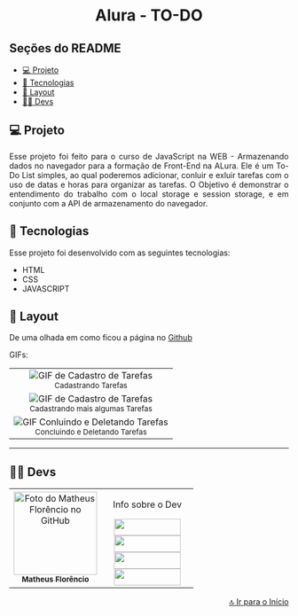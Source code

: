 <h1 align="center" id="inicio">Alura - TO-DO</h1>

## Seções do README
<ul>
  <li><a href="#projeto">💻 Projeto</a></li>
  <li><a href="#tecnologias">🚀 Tecnologias</a></li>
  <li><a href="#layout">🔖 Layout</a></li>
  <li><a href="#devs">👩‍💻 Devs</a></li>
</ul>

## <a id="projeto">💻 Projeto</a>

<p align="justify">
Esse projeto foi feito para o curso de JavaScript na WEB - Armazenando dados no navegador para a formação de Front-End na ALura.
Ele é um To-Do List simples, ao qual poderemos adicionar, conluir e exluir tarefas com o uso de datas e horas para organizar as tarefas.
O Objetivo é demonstrar o entendimento do trabalho com o local storage e session storage, e em conjunto com a API de armazenamento do navegador. 
</p>

## <a id="tecnologias">🚀 Tecnologias</a>

Esse projeto foi desenvolvido com as seguintes tecnologias:

- HTML
- CSS
- JAVASCRIPT

## <a id="layout">🔖 Layout</a>

De uma olhada em como ficou a página no <a href="https://1matheusflorencio.github.io/Alura-TO-DO/">Github</a> <br>

GIFs:
<div align="center">
<table>
  <tr>
    <td align="center">
      <img src="https://raw.githubusercontent.com/1matheusflorencio/Alura-TO-DO/master/README%20arquivos/01%20-%20Cadastro%20de%20tarefas.gif" alt="GIF de Cadastro de Tarefas"/><br>
        <sub>
         Cadastrando Tarefas
        </sub>
    </td>
  </tr>
  <tr>
    <td align="center">
      <img src="https://raw.githubusercontent.com/1matheusflorencio/Alura-TO-DO/master/README%20arquivos/02%20-%20Cadastro%20de%20tarefas.gif" alt="GIF de Cadastro de Tarefas"/><br>
        <sub>
          Cadastrando mais algumas Tarefas
        </sub>
    </td>
  </tr>
  <tr>
    <td align="center">
      <img src="https://raw.githubusercontent.com/1matheusflorencio/Alura-TO-DO/master/README%20arquivos/03%20-%20Tarefa%20concluida%20e%20deletada.gif" alt="GIF Conluindo e Deletando Tarefas"/><br>
        <sub>
          Concluindo e Deletando Tarefas
        </sub>
    </td>
  </tr>
</table>
  </div>
  
---

## <a id="devs">👩‍💻 Devs</a> 

<table>
  <tr>
    <td align="center">
    <a text-decoration="none" href="https://github.com/1matheusflorencio">
      <img src="https://avatars.githubusercontent.com/u/68713424?s=400&u=62c303b85a95a013cccd6cbd6084952fbc06a4db&v=4" width="150px;" alt="Foto do Matheus Florêncio no GitHub"/>       <br>
        <sub>
          <b>Matheus Florêncio</b> <br>
        </sub>
    </a>
    </td>
      <td align="center" width="150px">
        <p>Info sobre o Dev</p>
          <a href="https://www.matheusflorencio.com" target="_blank"><img height="30px" width="120px" src="https://img.shields.io/badge/website-000000?style=for-the-badge&logo=About.me&logoColor=white"></a>
          <br>
          <a href="https://www.linkedin.com/in/matheus-flor%C3%AAncio/" target="_blank"><img height="30px" width="120px" src="https://img.shields.io/badge/LinkedIn-0077B5?style=for-the-badge&logo=linkedin&logoColor=white"></a>
          <br>
          <a href="https://www.instagram.com/1matheusflorencio/" target="_blank"><img height="30px" width="120px" src="https://img.shields.io/badge/Instagram-E4405F?style=for-the-badge&logo=instagram&logoColor=white" target="_blank"></a>
          <br>
          <a href="https://www.youtube.com/channel/UCH1VWs-9V63VyGkrcSbtXIg" target="_blank"><img height="30px" width="120px" src="https://img.shields.io/badge/YouTube-FF0000?style=for-the-badge&logo=youtube&logoColor=white" target="_blank"></a>
      </td>
    </tr>
</table>

<p width="100%" align="end"><a href="#inicio">🔝 Ir para o Início</a></p>
